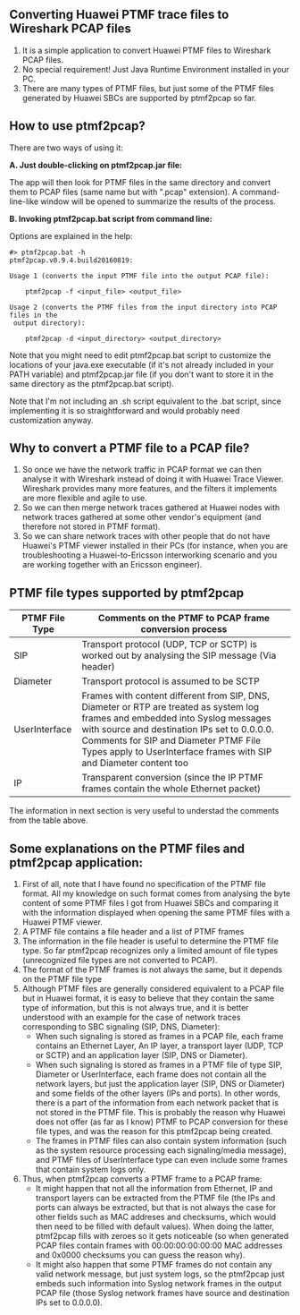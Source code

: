 ## Converting Huawei PTMF trace files to Wireshark PCAP files

1. It is a simple application to convert Huawei PTMF files to Wireshark PCAP files.
2. No special requirement! Just Java Runtime Environment installed in your PC.
3. There are many types of PTMF files, but just some of the PTMF files generated by Huawei SBCs are supported by ptmf2pcap so far.

## How to use ptmf2pcap?

There are two ways of using it:

**A. Just double-clicking on ptmf2pcap.jar file:**

The app will then look for PTMF files in the same directory and convert them to PCAP files (same name but with ".pcap" extension).
A command-line-like window will be opened to summarize the results of the process.

**B. Invoking ptmf2pcap.bat script from command line:**

Options are explained in the help:

```
#> ptmf2pcap.bat -h
ptmf2pcap.v0.9.4.build20160819:

Usage 1 (converts the input PTMF file into the output PCAP file):

    ptmf2pcap -f <input_file> <output_file>

Usage 2 (converts the PTMF files from the input directory into PCAP files in the
 output directory):

    ptmf2pcap -d <input_directory> <output_directory>
```

Note that you might need to edit ptmf2pcap.bat script to customize the locations of your java.exe executable (if it's not already included in your PATH variable) and ptmf2pcap.jar file (if you don't want to store it in the same directory as the ptmf2pcap.bat script).

Note that I'm not including an .sh script equivalent to the .bat script, since implementing it is so straightforward and would probably need customization anyway.

## Why to convert a PTMF file to a PCAP file?

1. So once we have the network traffic in PCAP format we can then analyse it with Wireshark instead of doing it with Huawei Trace Viewer. Wireshark provides many more features, and the filters it implements are more flexible and agile to use.
2. So we can then merge network traces gathered at Huawei nodes with network traces gathered at some other vendor's equipment (and therefore not stored in PTMF format).
3. So we can share network traces with other people that do not have Huawei's PTMF viewer installed in their PCs (for instance, when you are troubleshooting a Huawei-to-Ericsson interworking scenario and you are working together with an Ericsson engineer).

## PTMF file types supported by ptmf2pcap

| PTMF File Type | Comments on the PTMF to PCAP frame conversion process |
| -------------  |-------------|
| SIP            | Transport protocol (UDP, TCP or SCTP) is worked out by analysing the SIP message (Via header) |
| Diameter       | Transport protocol is assumed to be SCTP |
| UserInterface  | Frames with content different from SIP, DNS, Diameter or RTP are treated as system log frames and embedded into Syslog messages with source and destination IPs set to 0.0.0.0. Comments for SIP and Diameter PTMF File Types apply to UserInterface frames with SIP and Diameter content too |
| IP             | Transparent conversion (since the IP PTMF frames contain the whole Ethernet packet) |

The information in next section is very useful to understad the comments from the table above.

## Some explanations on the PTMF files and ptmf2pcap application:

1. First of all, note that I have found no specification of the PTMF file format. All my knowledge on such format comes from analysing the byte content of some PTMF files I got from Huawei SBCs and comparing it with the information displayed when opening the same PTMF files with a Huawei PTMF viewer.
2. A PTMF file contains a file header and a list of PTMF frames
3. The information in the file header is useful to determine the PTMF file type. So far ptmf2pcap recognizes only a limited amount of file types (unrecognized file types are not converted to PCAP).
4. The format of the PTMF frames is not always the same, but it depends on the PTMF file type
5. Although PTMF files are generally considered equivalent to a PCAP file but in Huawei format, it is easy to believe that they contain the same type of information, but this is not always true, and it is better understood with an example for the case of network traces corresponding to SBC signaling (SIP, DNS, Diameter):
   * When such signaling is stored as frames in a PCAP file, each frame contains an Ethernet Layer, An IP layer, a transport layer (UDP, TCP or SCTP) and an application layer (SIP, DNS or Diameter).
   * When such signaling is stored as frames in a PTMF file of type SIP, Diameter or UserInterface, each frame does not contain all the network layers, but just the application layer (SIP, DNS or Diameter) and some fields of the other layers (IPs and ports). In other words, there is a part of the information from each network packet that is not stored in the PTMF file. This is probably the reason why Huawei does not offer (as far as I know) PTMF to PCAP conversion for these file types, and was the reason for this ptmf2pcap being created.
   * The frames in PTMF files can also contain system information (such as the system resource processing each signaling/media message), and PTMF files of UserInterface type can even include some frames that contain system logs only.
6. Thus, when ptmf2pcap converts a PTMF frame to a PCAP frame:
   * It might happen that not all the information from Ethernet, IP and transport layers can be extracted from the PTMF file (the IPs and ports can always be extracted, but that is not always the case for other fields such as MAC addreses and checksums, which would then need to be filled with default values). When doing the latter, ptmf2pcap fills with zeroes so it gets noticeable (so when generated PCAP files contain frames with 00:00:00:00:00:00 MAC addresses and 0x0000 checksums you can guess the reason why).
   * It might also happen that some PTMF frames do not contain any valid network message, but just system logs, so the ptmf2pcap just embeds such information into Syslog network frames in the output PCAP file (those Syslog network frames have source and destination IPs set to 0.0.0.0).
